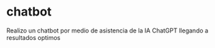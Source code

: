 # chatbot
Realizo un chatbot por medio de asistencia de la IA ChatGPT  llegando a resultados optimos
